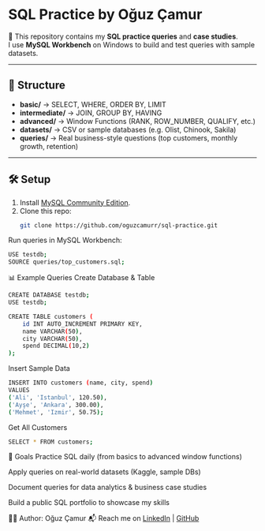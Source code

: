 # SQL Practice by Oğuz Çamur
📘 This repository contains my **SQL practice queries** and **case studies**.  
I use **MySQL Workbench** on Windows to build and test queries with sample datasets. 

---

## 📂 Structure
- **basic/** → SELECT, WHERE, ORDER BY, LIMIT  
- **intermediate/** → JOIN, GROUP BY, HAVING  
- **advanced/** → Window Functions (RANK, ROW_NUMBER, QUALIFY, etc.)  
- **datasets/** → CSV or sample databases (e.g. Olist, Chinook, Sakila)  
- **queries/** → Real business-style questions (top customers, monthly growth, retention)

---

## 🛠️ Setup
1. Install [MySQL Community Edition](https://dev.mysql.com/downloads/installer/).  
2. Clone this repo:  
   ```bash
   git clone https://github.com/oguzcamurr/sql-practice.git
   ```
   
Run queries in MySQL Workbench:
```bash
USE testdb;
SOURCE queries/top_customers.sql;
```

📊 Example Queries
Create Database & Table
```bash
CREATE DATABASE testdb;
USE testdb;

CREATE TABLE customers (
    id INT AUTO_INCREMENT PRIMARY KEY,
    name VARCHAR(50),
    city VARCHAR(50),
    spend DECIMAL(10,2)
);
```

Insert Sample Data
```bash
INSERT INTO customers (name, city, spend)
VALUES
('Ali', 'Istanbul', 120.50),
('Ayşe', 'Ankara', 300.00),
('Mehmet', 'Izmir', 50.75);
```
Get All Customers
```bash
SELECT * FROM customers;
```
🎯 Goals
Practice SQL daily (from basics to advanced window functions)

Apply queries on real-world datasets (Kaggle, sample DBs)

Document queries for data analytics & business case studies

Build a public SQL portfolio to showcase my skills

👨‍💻 Author: Oğuz Çamur
📬 Reach me on [LinkedIn](https://www.linkedin.com/in/oguzcamur) | [GitHub](https://github.com/oguzcamurr)

